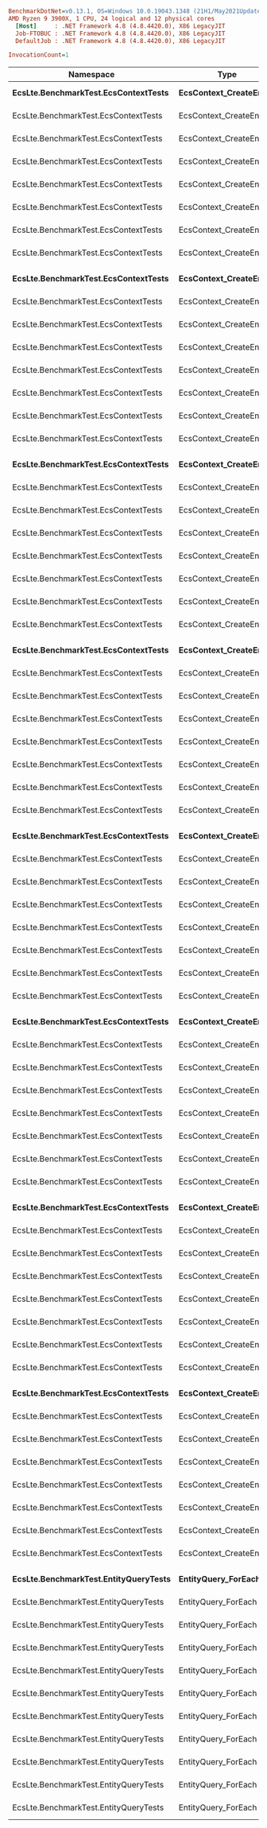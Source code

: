 ``` ini

BenchmarkDotNet=v0.13.1, OS=Windows 10.0.19043.1348 (21H1/May2021Update)
AMD Ryzen 9 3900X, 1 CPU, 24 logical and 12 physical cores
  [Host]     : .NET Framework 4.8 (4.8.4420.0), X86 LegacyJIT
  Job-FTOBUC : .NET Framework 4.8 (4.8.4420.0), X86 LegacyJIT
  DefaultJob : .NET Framework 4.8 (4.8.4420.0), X86 LegacyJIT

InvocationCount=1  

```
|                             Namespace |                    Type |                Method |        Job | UnrollFactor |             CompArr |   ReadWrite |        Mean |     Error |   StdDev |
|-------------------------------------- |------------------------ |---------------------- |----------- |------------- |-------------------- |------------ |------------:|----------:|---------:|
|  **EcsLte.BenchmarkTest.EcsContextTests** | **EcsContext_CreateEntity** |        **CreateEntities** | **Job-FTOBUC** |            **1** |           **Normal_x1** |           **?** |    **29.84 ms** |  **0.220 ms** | **0.195 ms** |
|  EcsLte.BenchmarkTest.EcsContextTests | EcsContext_CreateEntity |        CreateEntities | Job-FTOBUC |            1 |           Normal_x2 |           ? |    26.01 ms |  0.171 ms | 0.160 ms |
|  EcsLte.BenchmarkTest.EcsContextTests | EcsContext_CreateEntity |        CreateEntities | Job-FTOBUC |            1 |           Shared_x1 |           ? |    25.04 ms |  0.127 ms | 0.113 ms |
|  EcsLte.BenchmarkTest.EcsContextTests | EcsContext_CreateEntity |        CreateEntities | Job-FTOBUC |            1 |           Shared_x2 |           ? |    30.99 ms |  0.613 ms | 0.602 ms |
|  EcsLte.BenchmarkTest.EcsContextTests | EcsContext_CreateEntity |        CreateEntities | Job-FTOBUC |            1 | Normal_x1_Shared_x1 |           ? |    30.50 ms |  0.180 ms | 0.159 ms |
|  EcsLte.BenchmarkTest.EcsContextTests | EcsContext_CreateEntity |        CreateEntities | Job-FTOBUC |            1 | Normal_x1_Shared_x2 |           ? |    31.44 ms |  0.161 ms | 0.134 ms |
|  EcsLte.BenchmarkTest.EcsContextTests | EcsContext_CreateEntity |        CreateEntities | Job-FTOBUC |            1 | Normal_x2_Shared_x1 |           ? |    30.90 ms |  0.179 ms | 0.150 ms |
|  EcsLte.BenchmarkTest.EcsContextTests | EcsContext_CreateEntity |        CreateEntities | Job-FTOBUC |            1 | Normal_x2_Shared_x2 |           ? |    24.98 ms |  0.180 ms | 0.150 ms |
|                                       |                         |                       |            |              |                     |             |             |           |          |
|  **EcsLte.BenchmarkTest.EcsContextTests** | **EcsContext_CreateEntity** |  **CreateEntities_Reuse** | **Job-FTOBUC** |            **1** |           **Normal_x1** |           **?** |    **28.55 ms** |  **0.548 ms** | **0.609 ms** |
|  EcsLte.BenchmarkTest.EcsContextTests | EcsContext_CreateEntity |  CreateEntities_Reuse | Job-FTOBUC |            1 |           Normal_x2 |           ? |    29.30 ms |  0.570 ms | 0.634 ms |
|  EcsLte.BenchmarkTest.EcsContextTests | EcsContext_CreateEntity |  CreateEntities_Reuse | Job-FTOBUC |            1 |           Shared_x1 |           ? |    28.46 ms |  0.568 ms | 0.558 ms |
|  EcsLte.BenchmarkTest.EcsContextTests | EcsContext_CreateEntity |  CreateEntities_Reuse | Job-FTOBUC |            1 |           Shared_x2 |           ? |    29.33 ms |  0.561 ms | 0.576 ms |
|  EcsLte.BenchmarkTest.EcsContextTests | EcsContext_CreateEntity |  CreateEntities_Reuse | Job-FTOBUC |            1 | Normal_x1_Shared_x1 |           ? |    29.04 ms |  0.578 ms | 0.568 ms |
|  EcsLte.BenchmarkTest.EcsContextTests | EcsContext_CreateEntity |  CreateEntities_Reuse | Job-FTOBUC |            1 | Normal_x1_Shared_x2 |           ? |    29.06 ms |  0.578 ms | 0.593 ms |
|  EcsLte.BenchmarkTest.EcsContextTests | EcsContext_CreateEntity |  CreateEntities_Reuse | Job-FTOBUC |            1 | Normal_x2_Shared_x1 |           ? |    24.39 ms |  0.477 ms | 0.531 ms |
|  EcsLte.BenchmarkTest.EcsContextTests | EcsContext_CreateEntity |  CreateEntities_Reuse | Job-FTOBUC |            1 | Normal_x2_Shared_x2 |           ? |    29.15 ms |  0.571 ms | 0.586 ms |
|                                       |                         |                       |            |              |                     |             |             |           |          |
|  **EcsLte.BenchmarkTest.EcsContextTests** | **EcsContext_CreateEntity** |          **CreateEntity** | **Job-FTOBUC** |            **1** |           **Normal_x1** |           **?** |    **79.35 ms** |  **0.681 ms** | **0.637 ms** |
|  EcsLte.BenchmarkTest.EcsContextTests | EcsContext_CreateEntity |          CreateEntity | Job-FTOBUC |            1 |           Normal_x2 |           ? |    90.30 ms |  0.500 ms | 0.467 ms |
|  EcsLte.BenchmarkTest.EcsContextTests | EcsContext_CreateEntity |          CreateEntity | Job-FTOBUC |            1 |           Shared_x1 |           ? |    79.88 ms |  0.591 ms | 0.553 ms |
|  EcsLte.BenchmarkTest.EcsContextTests | EcsContext_CreateEntity |          CreateEntity | Job-FTOBUC |            1 |           Shared_x2 |           ? |    90.59 ms |  0.779 ms | 0.729 ms |
|  EcsLte.BenchmarkTest.EcsContextTests | EcsContext_CreateEntity |          CreateEntity | Job-FTOBUC |            1 | Normal_x1_Shared_x1 |           ? |    89.86 ms |  0.254 ms | 0.225 ms |
|  EcsLte.BenchmarkTest.EcsContextTests | EcsContext_CreateEntity |          CreateEntity | Job-FTOBUC |            1 | Normal_x1_Shared_x2 |           ? |    99.83 ms |  0.700 ms | 0.585 ms |
|  EcsLte.BenchmarkTest.EcsContextTests | EcsContext_CreateEntity |          CreateEntity | Job-FTOBUC |            1 | Normal_x2_Shared_x1 |           ? |    97.58 ms |  0.758 ms | 0.709 ms |
|  EcsLte.BenchmarkTest.EcsContextTests | EcsContext_CreateEntity |          CreateEntity | Job-FTOBUC |            1 | Normal_x2_Shared_x2 |           ? |   105.32 ms |  0.982 ms | 0.919 ms |
|                                       |                         |                       |            |              |                     |             |             |           |          |
|  **EcsLte.BenchmarkTest.EcsContextTests** | **EcsContext_CreateEntity** |    **CreateEntity_Reuse** | **Job-FTOBUC** |            **1** |           **Normal_x1** |           **?** |    **68.51 ms** |  **0.221 ms** | **0.196 ms** |
|  EcsLte.BenchmarkTest.EcsContextTests | EcsContext_CreateEntity |    CreateEntity_Reuse | Job-FTOBUC |            1 |           Normal_x2 |           ? |    77.70 ms |  0.262 ms | 0.232 ms |
|  EcsLte.BenchmarkTest.EcsContextTests | EcsContext_CreateEntity |    CreateEntity_Reuse | Job-FTOBUC |            1 |           Shared_x1 |           ? |    77.02 ms |  0.566 ms | 0.530 ms |
|  EcsLte.BenchmarkTest.EcsContextTests | EcsContext_CreateEntity |    CreateEntity_Reuse | Job-FTOBUC |            1 |           Shared_x2 |           ? |    76.90 ms |  0.098 ms | 0.082 ms |
|  EcsLte.BenchmarkTest.EcsContextTests | EcsContext_CreateEntity |    CreateEntity_Reuse | Job-FTOBUC |            1 | Normal_x1_Shared_x1 |           ? |    77.21 ms |  0.212 ms | 0.198 ms |
|  EcsLte.BenchmarkTest.EcsContextTests | EcsContext_CreateEntity |    CreateEntity_Reuse | Job-FTOBUC |            1 | Normal_x1_Shared_x2 |           ? |    83.88 ms |  0.172 ms | 0.153 ms |
|  EcsLte.BenchmarkTest.EcsContextTests | EcsContext_CreateEntity |    CreateEntity_Reuse | Job-FTOBUC |            1 | Normal_x2_Shared_x1 |           ? |    83.11 ms |  0.404 ms | 0.337 ms |
|  EcsLte.BenchmarkTest.EcsContextTests | EcsContext_CreateEntity |    CreateEntity_Reuse | Job-FTOBUC |            1 | Normal_x2_Shared_x2 |           ? |    88.09 ms |  0.397 ms | 0.372 ms |
|                                       |                         |                       |            |              |                     |             |             |           |          |
|  **EcsLte.BenchmarkTest.EcsContextTests** | **EcsContext_CreateEntity** |       **DestroyEntities** | **Job-FTOBUC** |            **1** |           **Normal_x1** |           **?** |    **37.46 ms** |  **0.200 ms** | **0.178 ms** |
|  EcsLte.BenchmarkTest.EcsContextTests | EcsContext_CreateEntity |       DestroyEntities | Job-FTOBUC |            1 |           Normal_x2 |           ? |    39.25 ms |  0.163 ms | 0.144 ms |
|  EcsLte.BenchmarkTest.EcsContextTests | EcsContext_CreateEntity |       DestroyEntities | Job-FTOBUC |            1 |           Shared_x1 |           ? |    37.45 ms |  0.230 ms | 0.204 ms |
|  EcsLte.BenchmarkTest.EcsContextTests | EcsContext_CreateEntity |       DestroyEntities | Job-FTOBUC |            1 |           Shared_x2 |           ? |    42.25 ms |  0.234 ms | 0.182 ms |
|  EcsLte.BenchmarkTest.EcsContextTests | EcsContext_CreateEntity |       DestroyEntities | Job-FTOBUC |            1 | Normal_x1_Shared_x1 |           ? |    39.57 ms |  0.407 ms | 0.381 ms |
|  EcsLte.BenchmarkTest.EcsContextTests | EcsContext_CreateEntity |       DestroyEntities | Job-FTOBUC |            1 | Normal_x1_Shared_x2 |           ? |    40.75 ms |  0.171 ms | 0.152 ms |
|  EcsLte.BenchmarkTest.EcsContextTests | EcsContext_CreateEntity |       DestroyEntities | Job-FTOBUC |            1 | Normal_x2_Shared_x1 |           ? |    42.02 ms |  0.821 ms | 0.768 ms |
|  EcsLte.BenchmarkTest.EcsContextTests | EcsContext_CreateEntity |       DestroyEntities | Job-FTOBUC |            1 | Normal_x2_Shared_x2 |           ? |    42.29 ms |  0.270 ms | 0.239 ms |
|                                       |                         |                       |            |              |                     |             |             |           |          |
|  **EcsLte.BenchmarkTest.EcsContextTests** | **EcsContext_CreateEntity** | **DestroyEntities_Reuse** | **Job-FTOBUC** |            **1** |           **Normal_x1** |           **?** |    **33.58 ms** |  **0.105 ms** | **0.093 ms** |
|  EcsLte.BenchmarkTest.EcsContextTests | EcsContext_CreateEntity | DestroyEntities_Reuse | Job-FTOBUC |            1 |           Normal_x2 |           ? |    35.43 ms |  0.169 ms | 0.150 ms |
|  EcsLte.BenchmarkTest.EcsContextTests | EcsContext_CreateEntity | DestroyEntities_Reuse | Job-FTOBUC |            1 |           Shared_x1 |           ? |    33.47 ms |  0.069 ms | 0.061 ms |
|  EcsLte.BenchmarkTest.EcsContextTests | EcsContext_CreateEntity | DestroyEntities_Reuse | Job-FTOBUC |            1 |           Shared_x2 |           ? |    35.81 ms |  0.079 ms | 0.070 ms |
|  EcsLte.BenchmarkTest.EcsContextTests | EcsContext_CreateEntity | DestroyEntities_Reuse | Job-FTOBUC |            1 | Normal_x1_Shared_x1 |           ? |    35.33 ms |  0.102 ms | 0.095 ms |
|  EcsLte.BenchmarkTest.EcsContextTests | EcsContext_CreateEntity | DestroyEntities_Reuse | Job-FTOBUC |            1 | Normal_x1_Shared_x2 |           ? |    36.77 ms |  0.141 ms | 0.132 ms |
|  EcsLte.BenchmarkTest.EcsContextTests | EcsContext_CreateEntity | DestroyEntities_Reuse | Job-FTOBUC |            1 | Normal_x2_Shared_x1 |           ? |    37.27 ms |  0.462 ms | 0.432 ms |
|  EcsLte.BenchmarkTest.EcsContextTests | EcsContext_CreateEntity | DestroyEntities_Reuse | Job-FTOBUC |            1 | Normal_x2_Shared_x2 |           ? |    38.90 ms |  0.130 ms | 0.115 ms |
|                                       |                         |                       |            |              |                     |             |             |           |          |
|  **EcsLte.BenchmarkTest.EcsContextTests** | **EcsContext_CreateEntity** |         **DestroyEntity** | **Job-FTOBUC** |            **1** |           **Normal_x1** |           **?** |    **41.81 ms** |  **0.250 ms** | **0.222 ms** |
|  EcsLte.BenchmarkTest.EcsContextTests | EcsContext_CreateEntity |         DestroyEntity | Job-FTOBUC |            1 |           Normal_x2 |           ? |    44.15 ms |  0.345 ms | 0.306 ms |
|  EcsLte.BenchmarkTest.EcsContextTests | EcsContext_CreateEntity |         DestroyEntity | Job-FTOBUC |            1 |           Shared_x1 |           ? |    42.21 ms |  0.778 ms | 0.728 ms |
|  EcsLte.BenchmarkTest.EcsContextTests | EcsContext_CreateEntity |         DestroyEntity | Job-FTOBUC |            1 |           Shared_x2 |           ? |    44.18 ms |  0.248 ms | 0.220 ms |
|  EcsLte.BenchmarkTest.EcsContextTests | EcsContext_CreateEntity |         DestroyEntity | Job-FTOBUC |            1 | Normal_x1_Shared_x1 |           ? |    44.67 ms |  0.425 ms | 0.397 ms |
|  EcsLte.BenchmarkTest.EcsContextTests | EcsContext_CreateEntity |         DestroyEntity | Job-FTOBUC |            1 | Normal_x1_Shared_x2 |           ? |    46.10 ms |  0.207 ms | 0.193 ms |
|  EcsLte.BenchmarkTest.EcsContextTests | EcsContext_CreateEntity |         DestroyEntity | Job-FTOBUC |            1 | Normal_x2_Shared_x1 |           ? |    45.95 ms |  0.287 ms | 0.269 ms |
|  EcsLte.BenchmarkTest.EcsContextTests | EcsContext_CreateEntity |         DestroyEntity | Job-FTOBUC |            1 | Normal_x2_Shared_x2 |           ? |    47.27 ms |  0.170 ms | 0.142 ms |
|                                       |                         |                       |            |              |                     |             |             |           |          |
|  **EcsLte.BenchmarkTest.EcsContextTests** | **EcsContext_CreateEntity** |   **DestroyEntity_Reuse** | **Job-FTOBUC** |            **1** |           **Normal_x1** |           **?** |    **37.70 ms** |  **0.146 ms** | **0.130 ms** |
|  EcsLte.BenchmarkTest.EcsContextTests | EcsContext_CreateEntity |   DestroyEntity_Reuse | Job-FTOBUC |            1 |           Normal_x2 |           ? |    39.94 ms |  0.144 ms | 0.128 ms |
|  EcsLte.BenchmarkTest.EcsContextTests | EcsContext_CreateEntity |   DestroyEntity_Reuse | Job-FTOBUC |            1 |           Shared_x1 |           ? |    38.21 ms |  0.469 ms | 0.392 ms |
|  EcsLte.BenchmarkTest.EcsContextTests | EcsContext_CreateEntity |   DestroyEntity_Reuse | Job-FTOBUC |            1 |           Shared_x2 |           ? |    39.93 ms |  0.080 ms | 0.066 ms |
|  EcsLte.BenchmarkTest.EcsContextTests | EcsContext_CreateEntity |   DestroyEntity_Reuse | Job-FTOBUC |            1 | Normal_x1_Shared_x1 |           ? |    40.50 ms |  0.330 ms | 0.309 ms |
|  EcsLte.BenchmarkTest.EcsContextTests | EcsContext_CreateEntity |   DestroyEntity_Reuse | Job-FTOBUC |            1 | Normal_x1_Shared_x2 |           ? |    41.76 ms |  0.205 ms | 0.181 ms |
|  EcsLte.BenchmarkTest.EcsContextTests | EcsContext_CreateEntity |   DestroyEntity_Reuse | Job-FTOBUC |            1 | Normal_x2_Shared_x1 |           ? |    41.76 ms |  0.120 ms | 0.107 ms |
|  EcsLte.BenchmarkTest.EcsContextTests | EcsContext_CreateEntity |   DestroyEntity_Reuse | Job-FTOBUC |            1 | Normal_x2_Shared_x2 |           ? |    43.41 ms |  0.215 ms | 0.180 ms |
|                                       |                         |                       |            |              |                     |             |             |           |          |
| **EcsLte.BenchmarkTest.EntityQueryTests** |     **EntityQuery_ForEach** |               **ForEach** | **DefaultJob** |           **16** |                   **?** |        **R0W0** |    **24.07 ms** |  **0.070 ms** | **0.066 ms** |
| EcsLte.BenchmarkTest.EntityQueryTests |     EntityQuery_ForEach |               ForEach | DefaultJob |           16 |                   ? | R0W1_Normal |    67.91 ms |  0.318 ms | 0.298 ms |
| EcsLte.BenchmarkTest.EntityQueryTests |     EntityQuery_ForEach |               ForEach | DefaultJob |           16 |                   ? | R0W2_Normal |   112.46 ms |  0.524 ms | 0.409 ms |
| EcsLte.BenchmarkTest.EntityQueryTests |     EntityQuery_ForEach |               ForEach | DefaultJob |           16 |                   ? | R0W1_Shared |    68.05 ms |  0.192 ms | 0.179 ms |
| EcsLte.BenchmarkTest.EntityQueryTests |     EntityQuery_ForEach |               ForEach | DefaultJob |           16 |                   ? | R0W2_Shared | 1,160.59 ms | 10.960 ms | 9.152 ms |
| EcsLte.BenchmarkTest.EntityQueryTests |     EntityQuery_ForEach |               ForEach | DefaultJob |           16 |                   ? | R1W0_Normal |    24.79 ms |  0.205 ms | 0.182 ms |
| EcsLte.BenchmarkTest.EntityQueryTests |     EntityQuery_ForEach |               ForEach | DefaultJob |           16 |                   ? | R1W1_Normal |    69.21 ms |  0.585 ms | 0.519 ms |
| EcsLte.BenchmarkTest.EntityQueryTests |     EntityQuery_ForEach |               ForEach | DefaultJob |           16 |                   ? | R1W0_Shared |    24.67 ms |  0.080 ms | 0.075 ms |
| EcsLte.BenchmarkTest.EntityQueryTests |     EntityQuery_ForEach |               ForEach | DefaultJob |           16 |                   ? | R1W1_Shared |   605.90 ms |  6.946 ms | 6.158 ms |
| EcsLte.BenchmarkTest.EntityQueryTests |     EntityQuery_ForEach |               ForEach | DefaultJob |           16 |                   ? | R2W0_Normal |    25.96 ms |  0.077 ms | 0.060 ms |
| EcsLte.BenchmarkTest.EntityQueryTests |     EntityQuery_ForEach |               ForEach | DefaultJob |           16 |                   ? | R2W0_Shared |    25.92 ms |  0.127 ms | 0.118 ms |
